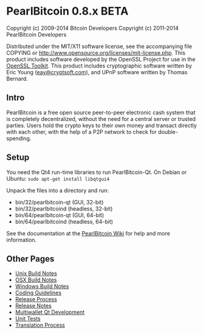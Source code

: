 PearlBitcoin 0.8.x BETA
====================

Copyright (c) 2009-2014 Bitcoin Developers
Copyright (c) 2011-2014 PearlBitcoin Developers

Distributed under the MIT/X11 software license, see the accompanying
file COPYING or http://www.opensource.org/licenses/mit-license.php.
This product includes software developed by the OpenSSL Project for use in the [OpenSSL Toolkit](http://www.openssl.org/). This product includes
cryptographic software written by Eric Young ([eay@cryptsoft.com](mailto:eay@cryptsoft.com)), and UPnP software written by Thomas Bernard.


Intro
---------------------
PearlBitcoin is a free open source peer-to-peer electronic cash system that is
completely decentralized, without the need for a central server or trusted
parties.  Users hold the crypto keys to their own money and transact directly
with each other, with the help of a P2P network to check for double-spending.


Setup
---------------------
You need the Qt4 run-time libraries to run PearlBitcoin-Qt. On Debian or Ubuntu:
	`sudo apt-get install libqtgui4`

Unpack the files into a directory and run:

- bin/32/pearlbitcoin-qt (GUI, 32-bit)
- bin/32/pearlbitcoind (headless, 32-bit)
- bin/64/pearlbitcoin-qt (GUI, 64-bit)
- bin/64/pearlbitcoind (headless, 64-bit)

See the documentation at the [PearlBitcoin Wiki](http://pearlbitcoin.info)
for help and more information.


Other Pages
---------------------
- [Unix Build Notes](build-unix.md)
- [OSX Build Notes](build-osx.md)
- [Windows Build Notes](build-msw.md)
- [Coding Guidelines](coding.md)
- [Release Process](release-process.md)
- [Release Notes](release-notes.md)
- [Multiwallet Qt Development](multiwallet-qt.md)
- [Unit Tests](unit-tests.md)
- [Translation Process](translation_process.md)
